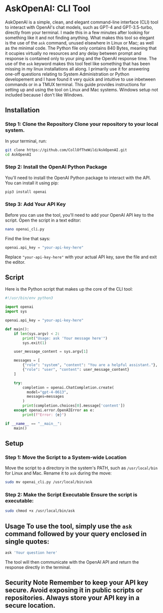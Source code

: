 # AskOpenAI: CLI Tool
AskOpenAI is a simple, clean, and elegant command-line interface (CLI) tool to interact with OpenAI's chat models, such as GPT-4 and GPT-3.5-turbo, directly from your terminal. I made this in a few minutes after looking for something like it and not finding anything. What makes this tool so elegant is the use of the `ask` command, unused elsewhere in Linux or Mac; as well as the minimal code. The Python file only contains 840 Bytes, meaning that it ocupies virtually no resources and any delay between prompt and response is contained only to your ping and the OpenAI response time. The use of the `ask` keyword makes this tool feel like something that has been missing in my linux installations all along. I primarily use it for answering one-off questions relating to System Administration or Python developement and I have found it very quick and intuitive to use inbetween commands or in a TMUX terminal. This guide provides instructions for setting up and using the tool on Linux and Mac systems. Windows setup not included because I don't like Windows.
## Installation
### Step 1: Clone the Repository Clone your repository to your local system.
In your terminal, run:
```sh
git clone https://github.com/CollOfTheWild/AskOpenAI.git
cd AskOpenAI
```
### Step 2: Install the OpenAI Python Package
You'll need to install the OpenAI Python package to interact with the API. You can install it using pip:
```sh
pip3 install openai
```
### Step 3: Add Your API Key
Before you can use the tool, you'll need to add your OpenAI API key to the script. Open the script in a text editor:
```sh
nano openai_cli.py
```
Find the line that says:
```python
openai.api_key = "your-api-key-here"
```
Replace `"your-api-key-here"` with your actual API key, save the file and exit the editor.
## Script
Here is the Python script that makes up the core of the CLI tool:
```python
#!/usr/bin/env python3

import openai
import sys

openai.api_key = "your-api-key-here"

def main():
    if len(sys.argv) < 2:
        print("Usage: ask 'Your message here'")
        sys.exit(1)

    user_message_content = sys.argv[1]

    messages = [
        {"role": "system", "content": "You are a helpful assistant."},
        {"role": "user", "content": user_message_content}
    ]

    try:
        completion = openai.ChatCompletion.create(
          model="gpt-4-0613",
          messages=messages
        )
        print(completion.choices[0].message['content'])
    except openai.error.OpenAIError as e:
        print(f"Error: {e}")

if __name__ == "__main__":
    main()

```
## Setup
### Step 1: Move the Script to a System-wide Location
Move the script to a directory in the system's PATH, such as `/usr/local/bin` for Linux and Mac. Rename it to `ask` during the move:
```sh
sudo mv openai_cli.py /usr/local/bin/ask
```
### Step 2: Make the Script Executable Ensure the script is executable:
```sh
sudo chmod +x /usr/local/bin/ask
```
## Usage To use the tool, simply use the `ask` command followed by your query enclosed in single quotes:
```sh
ask 'Your question here'
```
The tool will then communicate with the OpenAI API and return the response directly in the terminal.

## Security Note Remember to keep your API key secure. Avoid exposing it in public scripts or repositories. Always store your API key in a secure location.
